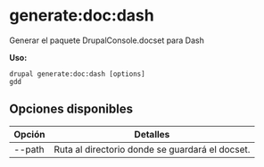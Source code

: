 # generate:doc:dash
Generar el paquete DrupalConsole.docset para Dash

**Uso:**
```
drupal generate:doc:dash [options]
gdd
```

## Opciones disponibles
Opción | Detalles
-------|-------------
--path | Ruta al directorio donde se guardará el docset.
